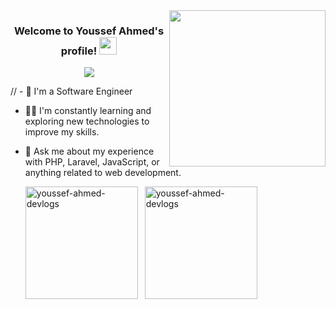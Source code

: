 <img width="250" align="right" src="https://c.tenor.com/_DOBjnGspYAAAAAM/code-coding.gif">

<h3 align="center">
  Welcome to Youssef Ahmed's profile!
  <img src="https://media.giphy.com/media/hvRJCLFzcasrR4ia7z/giphy.gif" width="28">
</h3>

<!-- Typing SVG by DenverCoder1 - https://github.com/DenverCoder1/readme-typing-svg -->
<p align="center">
  <a href="https://github.com/DenverCoder1/readme-typing-svg"><img src="https://readme-typing-svg.herokuapp.com/?lines=Backend%20web%20developer;Always%20learning%20new%20things&font=Fira%20Code&center=true&width=440&height=45&color=F9322C&vCenter=true&size=22"></a>
</p> 

// - 🏢 I'm a Software Engineer
- 👨‍💻 I'm constantly learning and exploring new technologies to improve my skills.
- 💬 Ask me about my experience with PHP, Laravel, JavaScript, or anything related to web development.

  <p>
  <img align="left" src="https://github-readme-stats.vercel.app/api/top-langs?username=youssef-ahmed-devlogs&show_icons=true&locale=en&layout=compact" alt="youssef-ahmed-devlogs" height="180" />
</p>

<p>
  &nbsp;
  <img align="center" src="https://github-readme-stats.vercel.app/api?username=youssef-ahmed-devlogs&show_icons=true&locale=en" alt="youssef-ahmed-devlogs" height="180"/>
</p>
